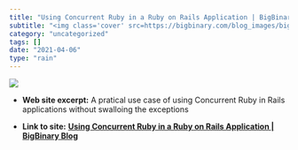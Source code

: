 ```yaml
---
title: "Using Concurrent Ruby in a Ruby on Rails Application | BigBinary Blog"
subtitle: "<img class='cover' src=https://bigbinary.com/blog_images/bigbinary_square_logo.png>"
category: "uncategorized"
tags: []
date: "2021-04-06"
type: "rain"
---
```

<img class="cover" src=https://bigbinary.com/blog_images/bigbinary_square_logo.png>



* **Web site excerpt:** A pratical use case of using Concurrent Ruby in Rails applications without swalloing the exceptions

* **Link to site:** **[Using Concurrent Ruby in a Ruby on Rails Application | BigBinary Blog](https://blog.bigbinary.com/2018/06/05/using-concurrent-ruby-in-a-ruby-on-rails-application.html)**